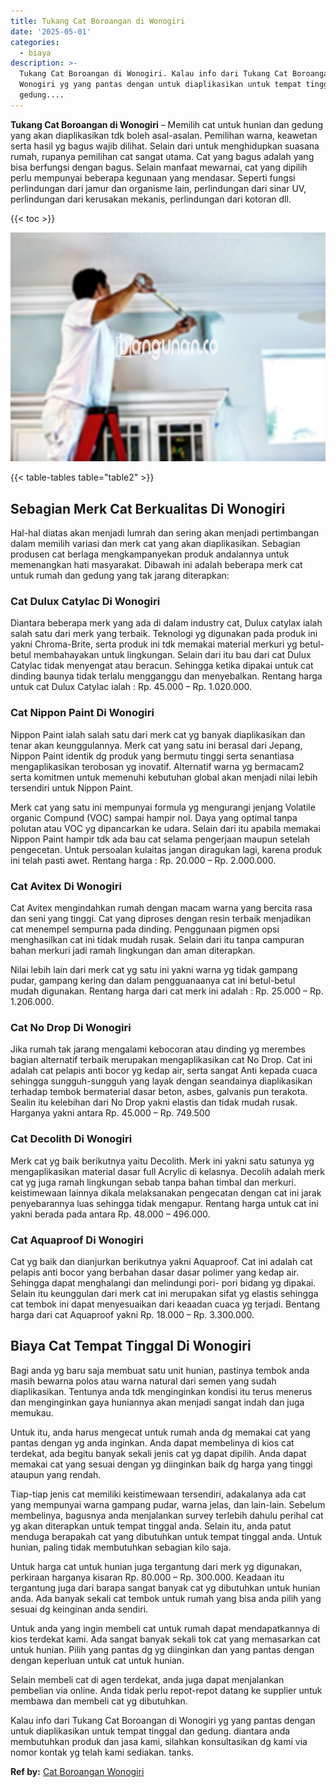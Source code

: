 ```yaml
---
title: Tukang Cat Boroangan di Wonogiri
date: '2025-05-01'
categories:
  - biaya
description: >-
  Tukang Cat Boroangan di Wonogiri. Kalau info dari Tukang Cat Boroangan di
  Wonogiri yg yang pantas dengan untuk diaplikasikan untuk tempat tinggal dan
  gedung....
---
```


**Tukang Cat Boroangan di Wonogiri** – Memilih cat untuk hunian dan gedung yang akan diaplikasikan tdk boleh asal-asalan. Pemilihan warna, keawetan serta hasil yg bagus wajib dilihat. Selain dari untuk menghidupkan suasana rumah, rupanya pemilihan cat sangat utama. Cat yang bagus adalah yang bisa berfungsi dengan bagus. Selain manfaat mewarnai, cat yang dipilih perlu mempunyai beberapa kegunaan yang mendasar. Seperti fungsi perlindungan dari jamur dan organisme lain, perlindungan dari sinar UV, perlindungan dari kerusakan mekanis, perlindungan dari kotoran dll.

{{< toc >}}

![Tukang Cat Boroangan di Wonogiri](/images/jasa-cat-murah17.png)

{{< table-tables table="table2" >}}

## Sebagian Merk Cat Berkualitas Di Wonogiri

Hal-hal diatas akan menjadi lumrah dan sering akan menjadi pertimbangan dalam memilih variasi dan merk cat yang akan diaplikasikan. Sebagian produsen cat berlaga mengkampanyekan produk andalannya untuk memenangkan hati masyarakat. Dibawah ini adalah beberapa merk cat untuk rumah dan gedung yang tak jarang diterapkan:

### Cat Dulux Catylac Di Wonogiri

Diantara beberapa merk yang ada di dalam industry cat, Dulux catylax ialah salah satu dari merk yang terbaik. Teknologi yg digunakan pada produk ini yakni Chroma-Brite, serta produk ini tdk memakai material merkuri yg betul-betul membahayakan untuk lingkungan. Selain dari itu bau dari cat Dulux Catylac tidak menyengat atau beracun. Sehingga ketika dipakai untuk cat dinding baunya tidak terlalu mengganggu dan menyebalkan. Rentang harga untuk cat Dulux Catylac ialah : Rp. 45.000 – Rp. 1.020.000.

### Cat Nippon Paint Di Wonogiri

Nippon Paint ialah salah satu dari merk cat yg banyak diaplikasikan dan tenar akan keunggulannya. Merk cat yang satu ini berasal dari Jepang, Nippon Paint identik dg produk yang bermutu tinggi serta senantiasa mengaplikasikan terobosan yg inovatif. Alternatif warna yg bermacam2 serta komitmen untuk memenuhi kebutuhan global akan menjadi nilai lebih tersendiri untuk Nippon Paint.

Merk cat yang satu ini mempunyai formula yg mengurangi jenjang Volatile organic Compund (VOC) sampai hampir nol. Daya yang optimal tanpa polutan atau VOC yg dipancarkan ke udara. Selain dari itu apabila memakai Nippon Paint hampir tdk ada bau cat selama pengerjaan maupun setelah pengecetan. Untuk persoalan kulaitas jangan diragukan lagi, karena produk ini telah pasti awet. Rentang harga : Rp. 20.000 – Rp. 2.000.000.

### Cat Avitex Di Wonogiri

Cat Avitex mengindahkan rumah dengan macam warna yang bercita rasa dan seni yang tinggi. Cat yang diproses dengan resin terbaik menjadikan cat menempel sempurna pada dinding. Penggunaan pigmen opsi menghasilkan cat ini tidak mudah rusak. Selain dari itu tanpa campuran bahan merkuri jadi ramah lingkungan dan aman diterapkan.

Nilai lebih lain dari merk cat yg satu ini yakni warna yg tidak gampang pudar, gampang kering dan dalam pengguanaanya cat ini betul-betul mudah digunakan. Rentang harga dari cat merk ini adalah : Rp. 25.000 – Rp. 1.206.000.

### Cat No Drop Di Wonogiri

Jika rumah tak jarang mengalami kebocoran atau dinding yg merembes bagian alternatif terbaik merupakan mengaplikasikan cat No Drop. Cat ini adalah cat pelapis anti bocor yg kedap air, serta sangat Anti kepada cuaca sehingga sungguh-sungguh yang layak dengan seandainya diaplikasikan terhadap tembok bermaterial dasar beton, asbes, galvanis pun terakota. Sealin itu kelebihan dari No Drop yakni elastis dan tidak mudah rusak. Harganya yakni antara Rp. 45.000 – Rp. 749.500

### Cat Decolith Di Wonogiri

Merk cat yg baik berikutnya yaitu Decolith. Merk ini yakni satu satunya yg mengaplikasikan material dasar full Acrylic di kelasnya. Decolih adalah merk cat yg juga ramah lingkungan sebab tanpa bahan timbal dan merkuri. keistimewaan lainnya dikala melaksanakan pengecatan dengan cat ini jarak penyebarannya luas sehingga tidak mengapur. Rentang harga untuk cat ini yakni berada pada antara Rp. 48.000 – 496.000.

### Cat Aquaproof Di Wonogiri

Cat yg baik dan dianjurkan berikutnya yakni Aquaproof. Cat ini adalah cat pelapis anti bocor yang berbahan dasar dasar polimer yang kedap air. Sehingga dapat menghalangi dan melindungi pori- pori bidang yg dipakai. Selain itu keunggulan dari merk cat ini merupakan sifat yg elastis sehingga cat tembok ini dapat menyesuaikan dari keaadan cuaca yg terjadi. Bentang harga dari cat Aquaproof yakni Rp. 18.000 – Rp. 3.300.000.

## Biaya Cat Tempat Tinggal Di Wonogiri

Bagi anda yg baru saja membuat satu unit hunian, pastinya tembok anda masih bewarna polos atau warna natural dari semen yang sudah diaplikasikan. Tentunya anda tdk menginginkan kondisi itu terus menerus dan menginginkan gaya huniannya akan menjadi sangat indah dan juga memukau.

Untuk itu, anda harus mengecat untuk rumah anda dg memakai cat yang pantas dengan yg anda inginkan. Anda dapat membelinya di kios cat terdekat, ada begitu banyak sekali jenis cat yg dapat dipilih. Anda dapat memakai cat yang sesuai dengan yg diinginkan baik dg harga yang tinggi ataupun yang rendah.

Tiap-tiap jenis cat memiliki keistimewaan tersendiri, adakalanya ada cat yang mempunyai warna gampang pudar, warna jelas, dan lain-lain. Sebelum membelinya, bagusnya anda menjalankan survey terlebih dahulu perihal cat yg akan diterapkan untuk tempat tinggal anda. Selain itu, anda patut menduga berapakah cat yang dibutuhkan untuk tempat tinggal anda. Untuk hunian, paling tidak membutuhkan sebagian kilo saja.

Untuk harga cat untuk hunian juga tergantung dari merk yg digunakan, perkiraan harganya kisaran Rp. 80.000 – Rp. 300.000. Keadaan itu tergantung juga dari barapa sangat banyak cat yg dibutuhkan untuk hunian anda. Ada banyak sekali cat tembok untuk rumah yang bisa anda pilih yang sesuai dg keinginan anda sendiri.

Untuk anda yang ingin membeli cat untuk rumah dapat mendapatkannya di kios terdekat kami. Ada sangat banyak sekali tok cat yang memasarkan cat untuk hunian. Pilih yang pantas dg yg diinginkan dan yang pantas dengan dengan keperluan untuk cat untuk hunian.

Selain membeli cat di agen terdekat, anda juga dapat menjalankan pembelian via online. Anda tidak perlu repot-repot datang ke supplier untuk membawa dan membeli cat yg dibutuhkan.

Kalau info dari Tukang Cat Boroangan di Wonogiri yg yang pantas dengan untuk diaplikasikan untuk tempat tinggal dan gedung. diantara anda membutuhkan produk dan jasa kami, silahkan konsultasikan dg kami via nomor kontak yg telah kami sediakan. tanks.

**Ref by:** [Cat Boroangan Wonogiri](https://id.wikipedia.org/wiki/Cat)
